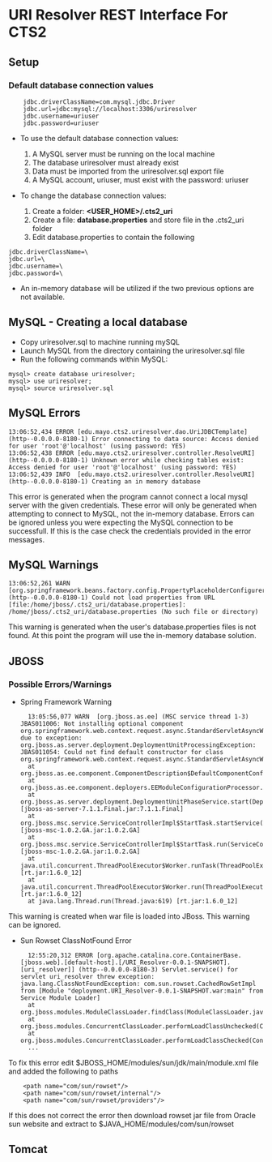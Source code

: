 URI Resolver REST Interface For CTS2
====================================
 

Setup
-----
### Default database connection values
		jdbc.driverClassName=com.mysql.jdbc.Driver
		jdbc.url=jdbc:mysql://localhost:3306/uriresolver
		jdbc.username=uriuser
		jdbc.password=uriuser

* To use the default database connection values:
	1. A MySQL server must be running on the local machine
	2. The database uriresolver must already exist
	3. Data must be imported from the uriresolver.sql export file
	4. A MySQL account, uriuser, must exist with the password: uriuser

* To change the database connection values:
	1. Create a folder: **\<USER_HOME\>/.cts2_uri**
	2. Create a file: **database.properties** and store file in the .cts2_uri folder
	3. Edit database.properties to contain the following
<pre><code>jdbc.driverClassName=\<Driver for database\>
jdbc.url=\<URL to connect to database\>
jdbc.username=\<Database username\>
jdbc.password=\<Database username's password\>
</code></pre>

* An in-memory database will be utilized if the two previous options are not available.

MySQL - Creating a local database
---------------------------------
* Copy uriresolver.sql to machine running mySQL
* Launch MySQL from the directory containing the uriresolver.sql file
* Run the following commands within MySQL:

<pre><code>mysql> create database uriresolver;
mysql> use uriresolver;  
mysql> source uriresolver.sql
</code></pre>

MySQL Errors
------------
    13:06:52,434 ERROR [edu.mayo.cts2.uriresolver.dao.UriJDBCTemplate] (http--0.0.0.0-8180-1) Error connecting to data source: Access denied for user 'root'@'localhost' (using password: YES)
    13:06:52,438 ERROR [edu.mayo.cts2.uriresolver.controller.ResolveURI] (http--0.0.0.0-8180-1) Unknown error while checking tables exist: Access denied for user 'root'@'localhost' (using password: YES)
    13:06:52,439 INFO  [edu.mayo.cts2.uriresolver.controller.ResolveURI] (http--0.0.0.0-8180-1) Creating an in memory database
    
This error is generated when the program cannot connect a local mysql server with the given credentials.  These error will only be generated when attempting to connect to MySQL, not the in-memory database.
Errors can be ignored unless you were expecting the MySQL connection to be successfull.  If this is the case check the credentials provided in the error messages.

MySQL Warnings
--------------
    13:06:52,261 WARN  [org.springframework.beans.factory.config.PropertyPlaceholderConfigurer] (http--0.0.0.0-8180-1) Could not load properties from URL [file:/home/jboss/.cts2_uri/database.properties]: /home/jboss/.cts2_uri/database.properties (No such file or directory)

This warning is generated when the user's database.properties files is not found.  At this point the program will use the in-memory database solution.


JBOSS
-----

### Possible Errors/Warnings
* Spring Framework Warning

		13:05:56,077 WARN  [org.jboss.as.ee] (MSC service thread 1-3) JBAS011006: Not installing optional component org.springframework.web.context.request.async.StandardServletAsyncWebRequest due to exception: org.jboss.as.server.deployment.DeploymentUnitProcessingException: JBAS011054: Could not find default constructor for class org.springframework.web.context.request.async.StandardServletAsyncWebRequest
        at org.jboss.as.ee.component.ComponentDescription$DefaultComponentConfigurator.configure(ComponentDescription.java:606)
        at org.jboss.as.ee.component.deployers.EEModuleConfigurationProcessor.deploy(EEModuleConfigurationProcessor.java:81)
        at org.jboss.as.server.deployment.DeploymentUnitPhaseService.start(DeploymentUnitPhaseService.java:113) [jboss-as-server-7.1.1.Final.jar:7.1.1.Final]
        at org.jboss.msc.service.ServiceControllerImpl$StartTask.startService(ServiceControllerImpl.java:1811) [jboss-msc-1.0.2.GA.jar:1.0.2.GA]
        at org.jboss.msc.service.ServiceControllerImpl$StartTask.run(ServiceControllerImpl.java:1746) [jboss-msc-1.0.2.GA.jar:1.0.2.GA]
        at java.util.concurrent.ThreadPoolExecutor$Worker.runTask(ThreadPoolExecutor.java:886) [rt.jar:1.6.0_12]
        at java.util.concurrent.ThreadPoolExecutor$Worker.run(ThreadPoolExecutor.java:908) [rt.jar:1.6.0_12]
        at java.lang.Thread.run(Thread.java:619) [rt.jar:1.6.0_12]


This warning is created when war file is loaded into JBoss.  This warning can be ignored.

* Sun Rowset ClassNotFound Error

		12:55:20,312 ERROR [org.apache.catalina.core.ContainerBase.[jboss.web].[default-host].[/URI_Resolver-0.0.1-SNAPSHOT].[uri_resolver]] (http--0.0.0.0-8180-3) Servlet.service() for servlet uri_resolver threw exception: java.lang.ClassNotFoundException: com.sun.rowset.CachedRowSetImpl from [Module "deployment.URI_Resolver-0.0.1-SNAPSHOT.war:main" from Service Module Loader]
        at org.jboss.modules.ModuleClassLoader.findClass(ModuleClassLoader.java:190)
        at org.jboss.modules.ConcurrentClassLoader.performLoadClassUnchecked(ConcurrentClassLoader.java:468)
        at org.jboss.modules.ConcurrentClassLoader.performLoadClassChecked(ConcurrentClassLoader.java:456)
		...



To fix this error edit $JBOSS_HOME/modules/sun/jdk/main/module.xml file and added the following to paths

		<path name="com/sun/rowset"/>
		<path name="com/sun/rowset/internal"/>
		<path name="com/sun/rowset/providers"/>

If this does not correct the error then download rowset jar file from Oracle sun website and extract to $JAVA_HOME/modules/com/sun/rowset


Tomcat
------





